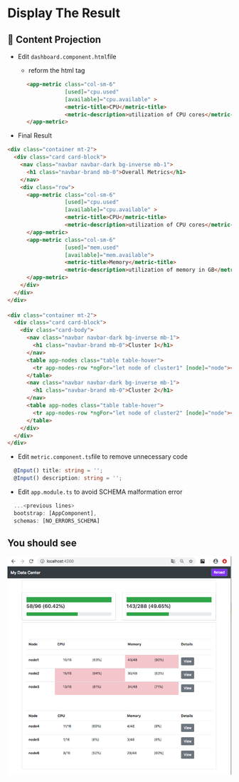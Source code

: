 # Display The Result

## :bookmark: Content Projection

* Edit `dashboard.component.html`file 

   - reform the <app-metric> html tag

```html
      <app-metric class="col-sm-6"
                  [used]="cpu.used"
                  [available]="cpu.available" >
                  <metric-title>CPU</metric-title>
                  <metric-description>utilization of CPU cores</metric-description>
      </app-metric>
```

* Final Result

```html
<div class="container mt-2">
  <div class="card card-block">
    <nav class="navbar navbar-dark bg-inverse mb-1">
      <h1 class="navbar-brand mb-0">Overall Metrics</h1>
    </nav>
    <div class="row">
      <app-metric class="col-sm-6"
                  [used]="cpu.used"
                  [available]="cpu.available" >
                  <metric-title>CPU</metric-title>
                  <metric-description>utilization of CPU cores</metric-description>
      </app-metric>
      <app-metric class="col-sm-6"
                  [used]="mem.used"
                  [available]="mem.available">
                  <metric-title>Memory</metric-title>
                  <metric-description>utilization of memory in GB</metric-description>
      </app-metric>
    </div>
  </div>
</div>

<div class="container mt-2">
  <div class="card card-block">
    <div class="card-body">
      <nav class="navbar navbar-dark bg-inverse mb-1">
        <h1 class="navbar-brand mb-0">Cluster 1</h1>
      </nav>
      <table app-nodes class="table table-hover">     
        <tr app-nodes-row *ngFor="let node of cluster1" [node]="node"></tr>
      </table>
      <nav class="navbar navbar-dark bg-inverse mb-1">
        <h1 class="navbar-brand mb-0">Cluster 2</h1>
      </nav>
      <table app-nodes class="table table-hover">
        <tr app-nodes-row *ngFor="let node of cluster2" [node]="node"></tr>
      </table>
    </div>
  </div>
</div>
```

* Edit `metric.component.ts`file to remove unnecessary code

```typescript
  @Input() title: string = '';
  @Input() description: string = '';
```

* Edit `app.module.ts` to avoid SCHEMA malformation error

```typescript
  ...<previous lines>
  bootstrap: [AppComponent],
  schemas: [NO_ERRORS_SCHEMA]
```

## You should see

![image](../images/nodes-row.png)
